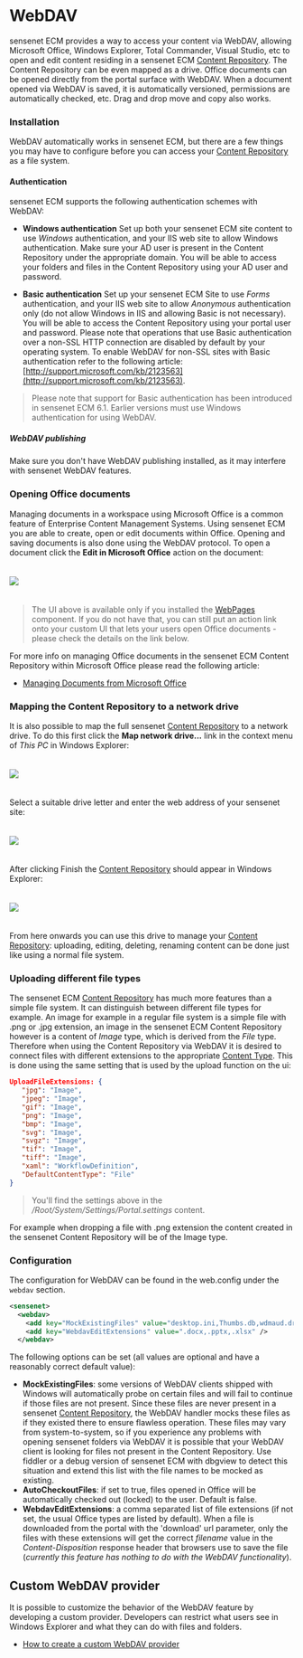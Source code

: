 # WebDAV

sensenet ECM provides a way to access your content via WebDAV, allowing Microsoft Office, Windows Explorer, Total Commander, Visual Studio, etc to open and edit content residing in a sensenet ECM [Content Repository](content-repository.md). The Content Repository can be even mapped as a drive. Office documents can be opened directly from the portal surface with WebDAV. When a document opened via WebDAV is saved, it is automatically versioned, permissions are automatically checked, etc. Drag and drop move and copy also works.

### Installation

WebDAV automatically works in sensenet ECM, but there are a few things you may have to configure before you can access your [Content Repository](content-repository.md) as a file system.

#### Authentication

sensenet ECM supports the following authentication schemes with WebDAV:

- **Windows authentication**
  Set up both your sensenet ECM site content to use *Windows* authentication, and your IIS web site to allow Windows authentication. Make sure your AD user is present in the Content Repository under the appropriate domain. You will be able to access your folders and files in the Content Repository using your AD user and password.

- **Basic authentication**
  Set up your sensenet ECM Site to use *Forms* authentication, and your IIS web site to allow *Anonymous* authentication only (do not allow Windows in IIS and allowing Basic is not necessary). You will be able to access the Content Repository using your portal user and password. Please note that operations that use Basic authentication over a non-SSL HTTP connection are disabled by default by your operating system. To enable WebDAV for non-SSL sites with Basic authentication refer to the following article:  [http://support.microsoft.com/kb/2123563](http://support.microsoft.com/kb/2123563).

> Please note that support for Basic authentication has been introduced in sensenet ECM 6.1. Earlier versions must use Windows authentication for using WebDAV.

 ##### WebDAV publishing

Make sure you don't have WebDAV publishing installed, as it may interfere with sensenet WebDAV features.

### Opening Office documents

Managing documents in a workspace using Microsoft Office is a common feature of Enterprise Content Management Systems. Using sensenet ECM you are able to create, open or edit documents within Office. Opening and saving documents is also done using the WebDAV protocol. To open a document click the **Edit in Microsoft Office** action on the document:

<img src="https://raw.githubusercontent.com/SenseNet/sensenet/master/docs/images/webdav2.png" style="margin: 20px auto" />

> The UI above is available only if you installed the [WebPages](https://github.com/SenseNet/sn-webpages) component. If you do not have that, you can still put an action link onto your custom UI that lets your users open Office documents - please check the details on the link below.

For more info on managing Office documents in the sensenet ECM Content Repository within Microsoft Office please read the following article:

- [Managing Documents from Microsoft Office](managing-documents-from-microsoft-office.md)

### Mapping the Content Repository to a network drive

It is also possible to map the full sensenet [Content Repository](content-repository.md) to a network drive. To do this first click the **Map network drive...** link in the context menu of *This PC* in Windows Explorer:

<img src="https://raw.githubusercontent.com/SenseNet/sensenet/master/docs/images/webdav3.png" style="margin: 20px auto" />

Select a suitable drive letter and enter the web address of your sensenet site:

<img src="https://raw.githubusercontent.com/SenseNet/sensenet/master/docs/images/webdav4.png" style="margin: 20px auto" />

After clicking Finish the [Content Repository](content-repository.md) should appear in Windows Explorer:

<img src="https://raw.githubusercontent.com/SenseNet/sensenet/master/docs/images/webdav5.png" style="margin: 20px auto" />

From here onwards you can use this drive to manage your [Content Repository](content-repository.md): uploading, editing, deleting, renaming content can be done just like using a normal file system.

### Uploading different file types

The sensenet ECM [Content Repository](content-repository.md) has much more features than a simple file system. It can distinguish between different file types for example. An image for example in a regular file system is a simple file with .png or .jpg extension, an image in the sensenet ECM Content Repository however is a content of *Image* type, which is derived from the *File* type. Therefore when using the Content Repository via WebDAV it is desired to connect files with different extensions to the appropriate [Content Type](content-type.md). This is done using the same setting that is used by the upload function on the ui:

```json
UploadFileExtensions: {
   "jpg": "Image",
   "jpeg": "Image",
   "gif": "Image",
   "png": "Image",
   "bmp": "Image",
   "svg": "Image",
   "svgz": "Image",
   "tif": "Image",
   "tiff": "Image",
   "xaml": "WorkflowDefinition",
   "DefaultContentType": "File"
}
```
> You'll find the settings above in the */Root/System/Settings/Portal.settings* content.

For example when dropping a file with .png extension the content created in the sensenet Content Repository will be of the Image type.

### Configuration

The configuration for WebDAV can be found in the web.config under the `webdav` section.

```xml
<sensenet>
  <webdav>    
    <add key="MockExistingFiles" value="desktop.ini,Thumbs.db,wdmaud.drv,foo,MSGRHU32.ini" />
    <add key="WebdavEditExtensions" value=".docx,.pptx,.xlsx" />
  </webdav>
```

The following options can be set (all values are optional and have a reasonably correct default value):

- **MockExistingFiles**: some versions of WebDAV clients shipped with Windows will automatically probe on certain files and will fail to continue if those files are not present. Since these files are never present in a sensenet [Content Repository](content-repository.md), the WebDAV handler mocks these files as if they existed there to ensure flawless operation. These files may vary from system-to-system, so if you experience any problems with opening sensenet folders via WebDAV it is possible that your WebDAV client is looking for files not present in the Content Repository. Use fiddler or a debug version of sensenet ECM with dbgview to detect this situation and extend this list with the file names to be mocked as existing.
- **AutoCheckoutFiles**: if set to true, files opened in Office will be automatically checked out (locked) to the user. Default is false.
- **WebdavEditExtensions**: a comma separated list of file extensions (if not set, the usual Office types are listed by default). When a file is downloaded from the portal with the 'download' url parameter, only the files with these extensions will get the correct *filename* value in the *Content-Disposition* response header that browsers use to save the file (*currently this feature has nothing to do with the WebDAV functionality*).

## Custom WebDAV provider

It is possible to customize the behavior of the WebDAV feature by developing a custom provider. Developers can restrict what users see in Windows Explorer and what they can do with files and folders.

- [How to create a custom WebDAV provider](http://community.sensenet.com/docs/tutorials/how-to-create-a-custom-WebDAV-provider/)